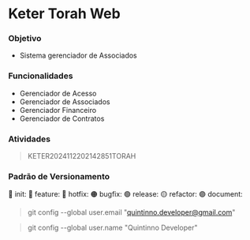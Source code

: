 # Keter Torah Web

### Objetivo

- Sistema gerenciador de Associados

### Funcionalidades

- Gerenciador de Acesso
- Gerenciador de Associados
- Gerenciador Financeiro
- Gerenciador de Contratos

### Atividades

> KETER2024112202142851TORAH

### Padrão de Versionamento

🚀 init: 
🔵 feature:
🔴 hotfix:
🟠 bugfix:
🟢 release:
🟡 refactor: 
🟣 document:

> git config --global user.email "quintinno.developer@gmail.com"

> git config --global user.name "Quintinno Developer"